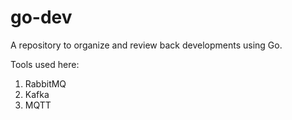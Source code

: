 # go-dev

A repository to organize and review back developments using Go.

Tools used here:

1. RabbitMQ
2. Kafka
3. MQTT
